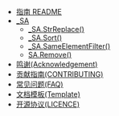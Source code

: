 * [指南 README](BeanLib-README.md)
* [_SA](_SA.md)
    * [_SA.StrReplace()](_SA.StrReplace().md)
    * [_SA.Sort()](_SA.Sort().md)
    * [_SA.SameElementFilter()](_SA.SameElementFilter().md)
    * [SA.Remove()](SA.Remove().md)
* [鸣谢(Acknowledgement)](鸣谢.md)
* [贡献指南(CONTRIBUTING)](BeanLib_CONTRIBUTING_贡献指南.md)
* [常见问题(FAQ)](BeanLib_FQA.md)
* [文档模板(Template)](Template.md)
* [开源协议(LICENCE)](LICENCE(LGPLv3).txt)
